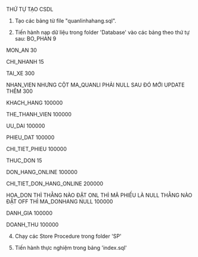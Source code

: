 THỨ TỰ TẠO CSDL

1. Tạo các bảng từ file "quanlinhahang.sql".

2. Tiến hành nạp dữ liệu trong folder 'Database' vào các bảng theo thứ tự sau:
BO_PHAN 9

MON_AN 30

CHI_NHANH 15

TAI_XE 300

NHAN_VIEN NHƯNG CỘT MA_QUANLI PHẢI NULL SAU ĐÓ MỚI UPDATE THÊM  300

KHACH_HANG 100000

THE_THANH_VIEN 100000

UU_DAI 100000

PHIEU_DAT 100000

CHI_TIET_PHIEU 100000

THUC_DON 15

DON_HANG_ONLINE 100000

CHI_TIET_DON_HANG_ONLINE 200000

HOA_DON THÌ THẰNG NÀO ĐẶT ONL THÌ MÃ PHIẾU LÀ NULL THẰNG NÀO ĐẶT OFF THÌ MA_DONHANG NULL 100000

DANH_GIA 100000

DOANH_THU 100000

4. Chạy các Store Procedure trong folder 'SP'

5. Tiến hành thực nghiệm trong bảng 'index.sql' 

